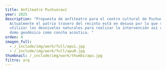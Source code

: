 ```yaml
---
title: Anfiteatro Puchuncaví
year: 2025
description: "Propuesta de anfiteatro para el centro cultural de Puchuncaví.
  Actualmente el patrio trasero del recinto está en desuso por lo que se propone
  utilizar los desniveles naturales para realizar la intervención así como un
  domo geodésico como concha acústica. "
orden: 4
imagen_full:
  - /_include/img/work/full/apu1.jpg
  - /_include/img/work/full/apu0.jpg
thumbnail: /_include/img/work/thumbs/apu.jpg
filtro: arq
---
```

